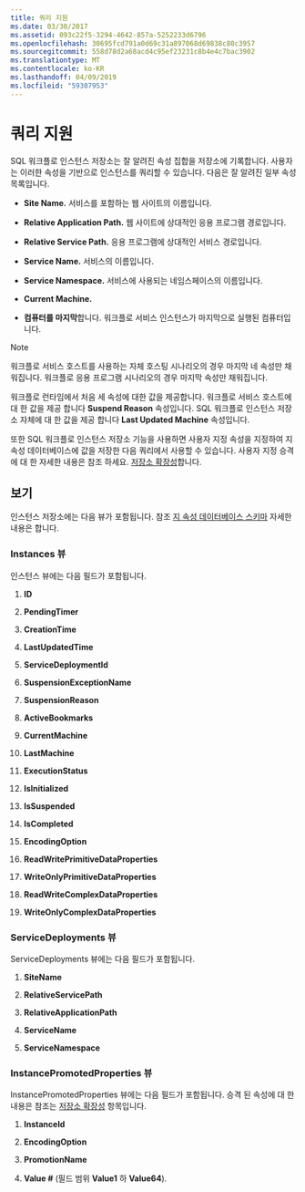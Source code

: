 ```yaml
---
title: 쿼리 지원
ms.date: 03/30/2017
ms.assetid: 093c22f5-3294-4642-857a-5252233d6796
ms.openlocfilehash: 30695fcd791a0d69c31a897068d69838c80c3957
ms.sourcegitcommit: 558d78d2a68acd4c95ef23231c8b4e4c7bac3902
ms.translationtype: MT
ms.contentlocale: ko-KR
ms.lasthandoff: 04/09/2019
ms.locfileid: "59307953"
---
```

# <a name="support-for-queries"></a>쿼리 지원
SQL 워크플로 인스턴스 저장소는 잘 알려진 속성 집합을 저장소에 기록합니다. 사용자는 이러한 속성을 기반으로 인스턴스를 쿼리할 수 있습니다. 다음은 잘 알려진 일부 속성 목록입니다.  
  
-   **Site Name.** 서비스를 포함하는 웹 사이트의 이름입니다.  
  
-   **Relative Application Path.** 웹 사이트에 상대적인 응용 프로그램 경로입니다.  
  
-   **Relative Service Path.** 응용 프로그램에 상대적인 서비스 경로입니다.  
  
-   **Service Name.** 서비스의 이름입니다.  
  
-   **Service Namespace.** 서비스에 사용되는 네임스페이스의 이름입니다.  
  
-   **Current Machine.**  
  
-   **컴퓨터를 마지막**합니다. 워크플로 서비스 인스턴스가 마지막으로 실행된 컴퓨터입니다.  
  
> [!NOTE]
>  워크플로 서비스 호스트를 사용하는 자체 호스팅 시나리오의 경우 마지막 네 속성만 채워집니다. 워크플로 응용 프로그램 시나리오의 경우 마지막 속성만 채워집니다.  
  
 워크플로 런타임에서 처음 세 속성에 대한 값을 제공합니다. 워크플로 서비스 호스트에 대 한 값을 제공 합니다 **Suspend Reason** 속성입니다. SQL 워크플로 인스턴스 저장소 자체에 대 한 값을 제공 합니다 **Last Updated Machine** 속성입니다.  
  
 또한 SQL 워크플로 인스턴스 저장소 기능을 사용하면 사용자 지정 속성을 지정하여 지속성 데이터베이스에 값을 저장한 다음 쿼리에서 사용할 수 있습니다. 사용자 지정 승격에 대 한 자세한 내용은 참조 하세요. [저장소 확장성](store-extensibility.md)합니다.  
  
## <a name="views"></a>보기  
 인스턴스 저장소에는 다음 뷰가 포함됩니다. 참조 [지 속성 데이터베이스 스키마](persistence-database-schema.md) 자세한 내용은 합니다.  
  
### <a name="the-instances-view"></a>Instances 뷰  
 인스턴스 뷰에는 다음 필드가 포함됩니다.  
  
1. **ID**  
  
2. **PendingTimer**  
  
3. **CreationTime**  
  
4. **LastUpdatedTime**  
  
5. **ServiceDeploymentId**  
  
6. **SuspensionExceptionName**  
  
7. **SuspensionReason**  
  
8. **ActiveBookmarks**  
  
9. **CurrentMachine**  
  
10. **LastMachine**  
  
11. **ExecutionStatus**  
  
12. **IsInitialized**  
  
13. **IsSuspended**  
  
14. **IsCompleted**  
  
15. **EncodingOption**  
  
16. **ReadWritePrimitiveDataProperties**  
  
17. **WriteOnlyPrimitiveDataProperties**  
  
18. **ReadWriteComplexDataProperties**  
  
19. **WriteOnlyComplexDataProperties**  
  
### <a name="the-servicedeployments-view"></a>ServiceDeployments 뷰  
 ServiceDeployments 뷰에는 다음 필드가 포함됩니다.  
  
1. **SiteName**  
  
2. **RelativeServicePath**  
  
3. **RelativeApplicationPath**  
  
4. **ServiceName**  
  
5. **ServiceNamespace**  
  
### <a name="the-instancepromotedproperties-view"></a>InstancePromotedProperties 뷰  
 InstancePromotedProperties 뷰에는 다음 필드가 포함됩니다. 승격 된 속성에 대 한 내용은 참조는 [저장소 확장성](store-extensibility.md) 항목입니다.  
  
1. **InstanceId**  
  
2. **EncodingOption**  
  
3. **PromotionName**  
  
4. **Value #** (필드 범위 **Value1** 하 **Value64**).
